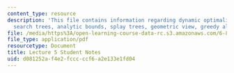 ```yaml
---
content_type: resource
description: 'This file contains information regarding dynamic optimality: binary
  search trees, analytic bounds, splay trees, geometric view, greedy algorithm.'
file: /media/https%3A/open-learning-course-data-rc.s3.amazonaws.com/6-851-advanced-data-structures-spring-2012/d081252af4e2fcccccf6a2e133e1fd04_MIT6_851S12_L5.pdf
file_type: application/pdf
resourcetype: Document
title: Lecture 5 Student Notes
uid: d081252a-f4e2-fccc-ccf6-a2e133e1fd04
---
```

